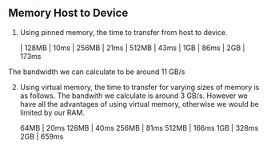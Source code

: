 
## Memory Host to Device

1. Using pinned memory, the time to transfer from host to device.

    | 128MB  | 10ms
    | 256MB  | 21ms
    | 512MB  | 43ms
    | 1GB    | 86ms
    | 2GB    | 173ms

The bandwidth we can calculate to be around 11 GB/s

2. Using virtual memory, the time to transfer for varying sizes of memory is as follows.
The bandwith we calculate is around 3 GB/s. However we have all the advantages of using
virtual memory, otherwise we would be limited by our RAM.

    64MB  | 20ms
    128MB | 40ms
    256MB | 81ms
    512MB | 166ms
    1GB   | 328ms
    2GB   | 659ms

